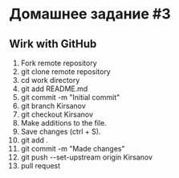 # Домашнее задание #3

## Wirk with GitHub

1. Fork remote repository
2. git clone remote repository
3. cd work directory
4. git add README.md
5. git commit -m "Initial commit"
6. git branch Kirsanov
7. git checkout Kirsanov
8. Make additions to the file.
9. Save changes (ctrl + S).
10. git add .
11. git commit -m "Made changes"
12. git push --set-upstream origin Kirsanov
13. pull request
